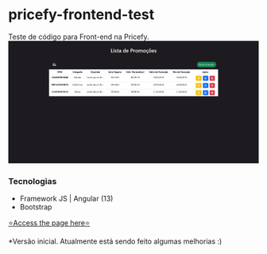 # pricefy-frontend-test

Teste de código para Front-end na Pricefy.
![image](readme-cover.jpg)

### Tecnologias

- Framework JS | Angular (13)
- Bootstrap

[⭐Access the page here⭐](https://pricefy-frontend-test-8oavtjcjn-bea-sbispo.vercel.app)

\*Versão inicial. Atualmente está sendo feito algumas melhorias :)

